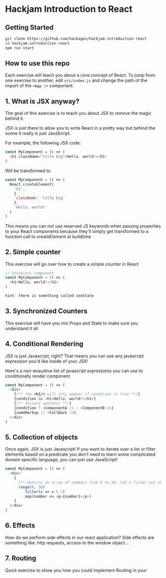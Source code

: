 # Hackjam Introduction to React

## Getting Started

```Bash
git clone https://github.com/hackages/hackjam-introduction-react
cd hackjam-introduction-react
npm run start
```

## How to use this repo

Each exercise will teach you about a core concept of React. To jump from one exercise to another, edit `src/index.js` and change the path of the import of the `<App />` component.

## 1. What is JSX anyway?

The goal of this exercise is to teach you about JSX to remove the magic behind it.

JSX is just there to allow you to write React in a pretty way but behind the scene it really is just JavaScript.

For example, the following JSX code:

```JavaScript
const MyComponent = () => (
  <h1 className="title big">Hello, world!</h1>
)
```

Will be transformed to

```JavaScript
const MyComponent = () => (
  React.createElement(
    'h1',
    {
     className: 'title big'
    },
    'Hello, world!'
  )
)
```

This means you can not use reserved JS keywords when passing properties to your React components because they'll simply get transformed to a function call to createElement at buildtime

## 2. Simple counter

This exercise will go over how to create a simple counter in React

```JavaScript
// Stateless component
const MyComponent = () => (
  <h1>Hello, world!</h1>
)

hint: there is something called useState
```

## 3. Synchronized Counters

This exercise will have you mix Props and State to make sure you understand it all

## 4. Conditional Rendering

JSX is just Javascript, right? That means you can use any javascript expression you'd like inside of your JSX!

Here's a non-exaustive list of javascript expressions you can use to conditionally render component

```JavaScript
const MyComponent = () => (
  <div>
    {/** the <h1/> will only appear if condition is true **/}
    {condition && <h1>Hello, world!</h1>}
    {/** Ternary operator **/}
    {condition ? <ComponentA /> : <ComponentB />}
    {someMarkup || <FallBack />}
  </div>
)
```

## 5. Collection of objects

Once again, JSX is just Javascript! If you want to iterate over a list or filter elements based on a predicate you don't need to learn some complicated domain specific language, you can just use JavaScript!

```JavaScript
const MyComponent = () => (
  <div>
    {
      /** Returns an array of numbers from 0 to 50, let's filter out the odd numbers and return a <p> for each even number **/
      range(0, 50)
        .filter(x => x % 2)
        .map(number => <p>{number}</p>)
    }
  </div>
)
```

## 6. Effects

How do we perform side effects in our react application? Side effects are something like: http requests, access to the window object...

## 7. Routing

Quick exercise to show you how you could implement Routing in your <App />
